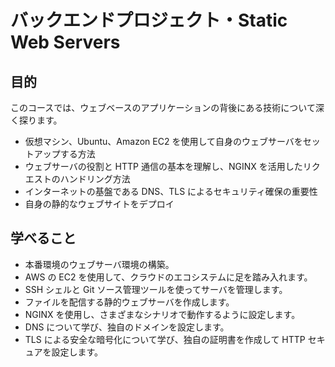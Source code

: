 # バックエンドプロジェクト・Static Web Servers

## 目的
このコースでは、ウェブベースのアプリケーションの背後にある技術について深く探ります。　　
- 仮想マシン、Ubuntu、Amazon EC2 を使用して自身のウェブサーバをセットアップする方法
- ウェブサーバの役割と HTTP 通信の基本を理解し、NGINX を活用したリクエストのハンドリング方法
- インターネットの基盤である DNS、TLS によるセキュリティ確保の重要性
- 自身の静的なウェブサイトをデプロイ

## 学べること
- 本番環境のウェブサーバ環境の構築。
- AWS の EC2 を使用して、クラウドのエコシステムに足を踏み入れます。
- SSH シェルと Git ソース管理ツールを使ってサーバを管理します。
- ファイルを配信する静的ウェブサーバを作成します。
- NGINX を使用し、さまざまなシナリオで動作するように設定します。
- DNS について学び、独自のドメインを設定します。
- TLS による安全な暗号化について学び、独自の証明書を作成して HTTP セキュアを設定します。
